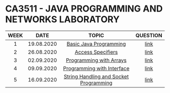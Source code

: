 # CA3511 - JAVA PROGRAMMING AND NETWORKS LABORATORY

| WEEK  |    DATE    |            TOPIC             |             QUESTION             |
| :---: | :--------: | :--------------------------: | :------------------------------: |
|   1   | 19.08.2020 | [Basic Java Programming][1]  |  [link](Questions/lab_one.docx)  |
|   2   | 26.08.2020 |    [Access Specifiers][2]    |  [link](Questions/lab_two.docx)  |
|   3   | 02.09.2020 | [Programming with Arrays][3] | [link](Questions/lab_three.docx) |
|   4   | 09.09.2020 | [Programming with Interface][4] | [link](Questions/lab_four.docx) |
|   5   | 16.09.2020 | [String Handling and Socket Programming][5] | [link](Questions/lab_five.docx) |

[1]: src/lab/one
[2]: src/lab/two
[3]: src/lab/three
[4]: src/lab/four
[5]: src/lab/five
